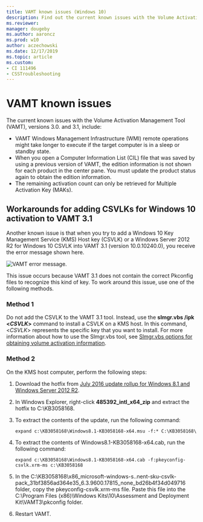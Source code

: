 ```yaml
---
title: VAMT known issues (Windows 10)
description: Find out the current known issues with the Volume Activation Management Tool (VAMT), versions 3.0. and 3.1.
ms.reviewer: 
manager: dougeby
ms.author: aaroncz
ms.prod: w10
author: aczechowski
ms.date: 12/17/2019
ms.topic: article
ms.custom: 
- CI 111496
- CSSTroubleshooting
---
```


# VAMT known issues

The current known issues with the Volume Activation Management Tool (VAMT), versions 3.0. and 3.1, include:

- VAMT Windows Management Infrastructure (WMI) remote operations might take longer to execute if the target computer is in a sleep or standby state.
- When you open a Computer Information List (CIL) file that was saved by using a previous version of VAMT, the edition information is not shown for each product in the center pane. You must update the product status again to obtain the edition information.
- The remaining activation count can only be retrieved for Multiple Activation Key (MAKs).

## Workarounds for adding CSVLKs for Windows 10 activation to VAMT 3.1

Another known issue is that when you try to add a Windows 10 Key Management Service (KMS) Host key (CSVLK) or a Windows Server 2012 R2 for Windows 10 CSVLK into VAMT 3.1 (version 10.0.10240.0), you receive the error message shown here.

![VAMT error message.](./images/vamt-known-issue-message.png)

This issue occurs because VAMT 3.1 does not contain the correct Pkconfig files to recognize this kind of key. To work around this issue, use one of the following methods.

### Method 1

Do not add the CSVLK to the VAMT 3.1 tool. Instead, use the **slmgr.vbs /ipk \<*CSVLK*>** command to install a CSVLK on a KMS host. In this command, \<*CSVLK*> represents the specific key that you want to install. For more information about how to use the Slmgr.vbs tool, see [Slmgr.vbs options for obtaining volume activation information](/windows-server/get-started/activation-slmgr-vbs-options).

### Method 2

On the KMS host computer, perform the following steps:

1. Download the hotfix from [July 2016 update rollup for Windows 8.1 and Windows Server 2012 R2](https://support.microsoft.com/help/3172614/).

1. In Windows Explorer, right-click **485392_intl_x64_zip** and extract the hotfix to C:\KB3058168.

1. To extract the contents of the update, run the following command:

   ```console
   expand c:\KB3058168\Windows8.1-KB3058168-x64.msu -f:* C:\KB3058168\
   ```

1. To extract the contents of Windows8.1-KB3058168-x64.cab, run the following command:

   ```console
   expand c:\KB3058168\Windows8.1-KB3058168-x64.cab -f:pkeyconfig-csvlk.xrm-ms c:\KB3058168
   ```

1. In the C:\KB3058168\x86_microsoft-windows-s..nent-sku-csvlk-pack_31bf3856ad364e35_6.3.9600.17815_none_bd26b4f34d049716 folder, copy the pkeyconfig-csvlk.xrm-ms file. Paste this file into the C:\Program Files (x86)\Windows Kits\10\Assessment and Deployment Kit\VAMT3\pkconfig folder.

1. Restart VAMT.
